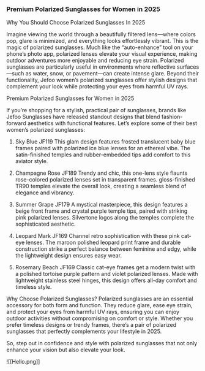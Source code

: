 

<h3>Premium Polarized Sunglasses for Women in 2025</h3>

Why You Should Choose Polarized Sunglasses In 2025

Imagine viewing the world through a beautifully filtered lens—where colors pop, glare is minimized, and everything looks effortlessly vibrant. This is the magic of polarized sunglasses. Much like the “auto-enhance” tool on your phone’s photo app, polarized lenses elevate your visual experience, making outdoor adventures more enjoyable and reducing eye strain. Polarized sunglasses are particularly useful in environments where reflective surfaces—such as water, snow, or pavement—can create intense glare. Beyond their functionality, Jefoo women’s polarized sunglasses offer stylish designs that complement your look while protecting your eyes from harmful UV rays.








Premium Polarized Sunglasses for Women in 2025

If you’re shopping for a stylish, practical pair of sunglasses, brands like Jefoo Sunglasses have released standout designs that blend fashion-forward aesthetics with functional features. Let’s explore some of their best women’s polarized sunglasses:

1. Sky Blue JF119
This glam design features frosted translucent baby blue frames paired with polarized ice blue lenses for an ethereal vibe. The satin-finished temples and rubber-embedded tips add comfort to this aviator style.

2. Champagne Rose JF189
Trendy and chic, this one-lens style flaunts rose-colored polarized lenses set in transparent frames. gloss-finished TR90 temples elevate the overall look, creating a seamless blend of elegance and vibrancy.

3. Summer Grape JF179
A mystical masterpiece, this design features a beige front frame and crystal purple temple tips, paired with striking pink polarized lenses. Silvertone logos along the temples complete the sophisticated aesthetic.

4. Leopard Mark JF169
Channel retro sophistication with these pink cat-eye lenses. The maroon polished leopard print frame and durable construction strike a perfect balance between feminine and edgy, while the lightweight design ensures easy wear.

5. Rosemary Beach JF169
Classic cat-eye frames get a modern twist with a polished tortoise purple pattern and violet polarized lenses. Made with lightweight stainless steel hinges, this design offers all-day comfort and timeless style.





Why Choose Polarized Sunglasses?
Polarized sunglasses are an essential accessory for both form and function. They reduce glare, ease eye strain, and protect your eyes from harmful UV rays, ensuring you can enjoy outdoor activities without compromising on comfort or style. Whether you prefer timeless designs or trendy frames, there’s a pair of polarized sunglasses that perfectly complements your lifestyle in 2025.

So, step out in confidence and style with polarized sunglasses that not only enhance your vision but also elevate your look.

![[Hello.png]]
